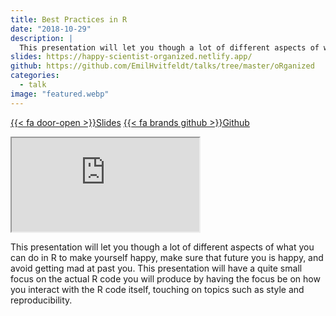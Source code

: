 ```yaml
---
title: Best Practices in R
date: "2018-10-29"
description: |
  This presentation will let you though a lot of different aspects of what you can do in R to make yourself happy, make sure that future you is happy, and avoid getting mad at past you.
slides: https://happy-scientist-organized.netlify.app/
github: https://github.com/EmilHvitfeldt/talks/tree/master/oRganized
categories:
  - talk
image: "featured.webp"
---
```


<a href="https://happy-scientist-organized.netlify.app/" class="listing-slides btn-links">{{< fa door-open >}}Slides<a>
<a href="https://github.com/EmilHvitfeldt/talks/tree/master/oRganized" class="listing-github btn-links">{{< fa brands github >}}Github<a>
      
<iframe class="slide-deck" src="https://happy-scientist-organized.netlify.app/"></iframe>
        

This presentation will let you though a lot of different aspects of what you can do in R to make yourself happy, make sure that future you is happy, and avoid getting mad at past you. This presentation will have a quite small focus on the actual R code you will produce by having the focus be on how you interact with the R code itself, touching on topics such as style and reproducibility.
